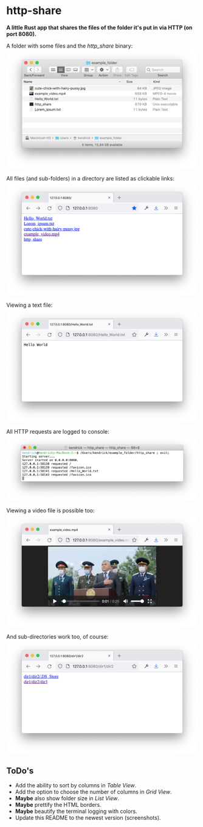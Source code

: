 # http-share
**A little Rust app that shares the files of the folder it's put in via HTTP (on port 8080).**

A folder with some files and the *http_share* binary:
![](images/1.png "")

All files (and sub-folders) in a directory are listed as clickable links:
![](images/2.png "")

Viewing a text file:
![](images/3.png "")

All HTTP requests are logged to console:
![](images/4.png "")

Viewing a video file is possible too:
![](images/5.png "")

And sub-directories work too, of course:
![](images/6.png "")

## ToDo's

* Add the ability to sort by columns in *Table View*.
* Add the option to choose the number of columns in *Grid View*.
* **Maybe** also show folder size in *List View*.
* **Maybe** prettify the HTML <table> borders.
* **Maybe** beautify the terminal logging with colors.
* Update this README to the newest version (screenshots).